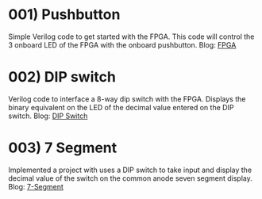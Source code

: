 # 001) Pushbutton
Simple Verilog code to get started with the FPGA. This code will control the 3 onboard LED of the FPGA with the onboard pushbutton.
Blog: [FPGA](https://danielalapat.hashnode.dev/fpga)

# 002) DIP switch
Verilog code to interface a 8-way dip switch with the FPGA. Displays the binary equivalent on the LED of the decimal value entered on the DIP switch.
Blog: [DIP Switch](https://danielalapat.hashnode.dev/dip-switch)

# 003) 7 Segment
Implemented a project with uses a DIP switch to take input and display the decimal value of the switch on the common anode seven segment display.
Blog: [7-Segment](https://danielalapat.hashnode.dev/7-segment-display)
